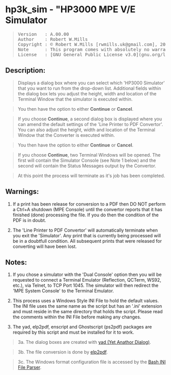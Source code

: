 # hp3k_sim - "HP3000 MPE V/E Simulator

<blockquote><pre>
Version   : A.00.00
Author    : Robert W.Mills
Copyright : © Robert W.Mills [rwmills.uk@gmail.com], 2025-2025.
Note      : This program comes with absolutely no warranty.
License   : [GNU General Public License v3.0](gnu.org/licenses/gpl-3.0.html)
</pre></blockquote>

## Description:

> Displays a dialog box where you can select which 'HP3000 Simulator' that you
> want to run from the drop-down list. Additional fields within the dialog box
> lets you adjust the height, width and location of the Terminal Window that
> the simulator is executed within.

> You then have the option to either **Continue** or **Cancel**.

> If you choose **Continue**, a second dialog box is displayed where you can amend
> the default settings of the 'Line Printer to PDF Convertor'. You can also
> adjust the height, width and location of the Terminal Window that the
> Converter is executed within.

>You then have the option to either **Continue** or **Cancel**.

>If you choose **Continue**, two Terminal Windows will be opened. The first will
> contain the Simulator Console (see Note 1 below) and the second will contain the
> Status Messages output by the Convertor.

> At this point the process will terminate as it's job has been completed.

## Warnings:

 1. If a print has been release for conversion to a PDF then DO NOT perform a Ctrl+A shutdown (MPE Console) until the convertor reports that it has finished (done) processing the file. If you do then the condition of the PDF is in doubt.

 2. The 'Line Printer to PDF Convertor' will automatically terminate when you exit the 'Simulator'. Any print that is currently being processed will be in a doubtfull condition. All subsequent prints that were released for converting will have been lost.

## Notes:

1. If you chose a simulator with the 'Dual Console' option then you will be
requested to connect a Terminal Emulator (Reflection, QCTerm, WS92, etc.), via
Telnet, to TCP Port 1045. The simulator will then redirect the 'MPE System
Console' to the Terminal Emulator.

2. This process uses a Windows Style INI File to hold the default values. The
INI file uses the same name as the script but has an '.ini' extension and must
reside in the same directory that holds the script. Please read the comments
within the INI File before making any changes.

3. The yad, elp2pdf, enscript and Ghostscript (ps2pdf) packages are required by
this script and must be installed for it to work.

> 3a. The dialog boxes are created with [yad (Yet Anathor Dialog)](github.com/v1cont/yad).

> 3b. The file conversion is done by [elp2pdf](github.com/pascalgp/elp2pdf).

> 3c. The Windows format configuration file is accessed by the [Bash INI File Parser](github.com/tadgy/bash-ini-parser).
